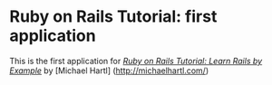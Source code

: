 # Ruby on Rails Tutorial: first application

This is the first application for [*Ruby on Rails Tutorial: Learn Rails by Example*](http://railstutorial.org) by [Michael Hartl] (http://michaelhartl.com/)